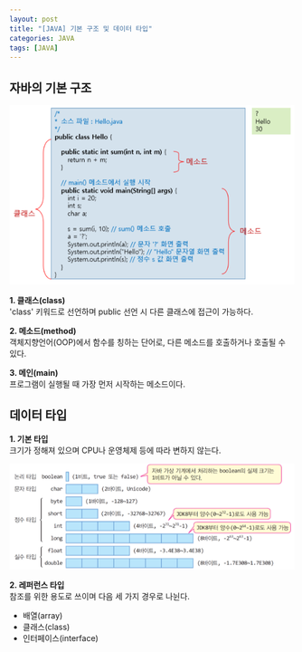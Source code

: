 ```yaml
---
layout: post
title: "[JAVA] 기본 구조 및 데이터 타입" 
categories: JAVA
tags: [JAVA]
---
```


## **자바의 기본 구조**  
  
  
![image1](/assets/images/JavaImages/1.png)  
  
  
**1. 클래스(class)**  
  'class' 키워드로 선언하며 public 선언 시 다른 클래스에 접근이 가능하다.  
  
**2. 메소드(method)**  
  객체지향언어(OOP)에서 함수를 칭하는 단어로, 다른 메소드를 호출하거나 호출될 수 있다.  
  
**3. 메인(main)**  
  프로그램이 실행될 때 가장 먼저 시작하는 메소드이다.   
  
  
  
## **데이터 타입**

**1. 기본 타입**  
  크기가 정해져 있으며 CPU나 운영체제 등에 따라 변하지 않는다.  
  
  ![image2](/assets/images/JavaImages/2.png)  
  
  
**2. 레퍼런스 타입**  
  참조를 위한 용도로 쓰이며 다음 세 가지 경우로 나뉜다.  
  - 배열(array)
  - 클래스(class)
  - 인터페이스(interface)  
    
